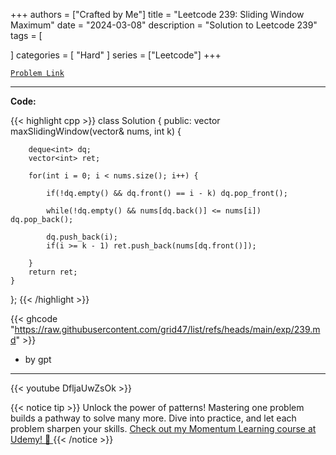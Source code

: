 
+++
authors = ["Crafted by Me"]
title = "Leetcode 239: Sliding Window Maximum"
date = "2024-03-08"
description = "Solution to Leetcode 239"
tags = [
    
]
categories = [
    "Hard"
]
series = ["Leetcode"]
+++



[`Problem Link`](https://leetcode.com/problems/sliding-window-maximum/description/)

---

**Code:**

{{< highlight cpp >}}
class Solution {
public:
    vector<int> maxSlidingWindow(vector<int>& nums, int k) {
        
        deque<int> dq;
        vector<int> ret;
        
        for(int i = 0; i < nums.size(); i++) {
            
            if(!dq.empty() && dq.front() == i - k) dq.pop_front();
            
            while(!dq.empty() && nums[dq.back()] <= nums[i]) dq.pop_back();
            
            dq.push_back(i);
            if(i >= k - 1) ret.push_back(nums[dq.front()]);
            
        }
        return ret;
    }
};
{{< /highlight >}}


{{< ghcode "https://raw.githubusercontent.com/grid47/list/refs/heads/main/exp/239.md" >}}
- by gpt
        
---
{{< youtube DfljaUwZsOk >}}

{{< notice tip >}}
Unlock the power of patterns! Mastering one problem builds a pathway to solve many more. Dive into practice, and let each problem sharpen your skills. [Check out my Momentum Learning course at Udemy! 🚀 ](https://www.udemy.com/course/algorithms-and-data-structures-in-cpp/)
{{< /notice >}}

